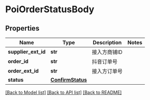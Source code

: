 # PoiOrderStatusBody

## Properties
Name | Type | Description | Notes
------------ | ------------- | ------------- | -------------
**supplier_ext_id** | **str** | 接入方商铺ID | 
**order_id** | **str** | 抖音订单号 | 
**order_ext_id** | **str** | 接入方订单号 | 
**status** | [**ConfirmStatus**](ConfirmStatus.md) |  | 

[[Back to Model list]](../README.md#documentation-for-models) [[Back to API list]](../README.md#documentation-for-api-endpoints) [[Back to README]](../README.md)

